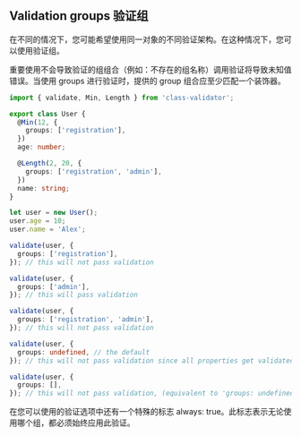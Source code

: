 ## Validation groups 验证组

在不同的情况下，您可能希望使用同一对象的不同验证架构。在这种情况下，您可以使用验证组。


重要使用不会导致验证的组组合（例如：不存在的组名称）调用验证将导致未知值错误。当使用 groups 进行验证时，提供的 group 组合应至少匹配一个装饰器。

```typescript
import { validate, Min, Length } from 'class-validator';

export class User {
  @Min(12, {
    groups: ['registration'],
  })
  age: number;

  @Length(2, 20, {
    groups: ['registration', 'admin'],
  })
  name: string;
}

let user = new User();
user.age = 10;
user.name = 'Alex';

validate(user, {
  groups: ['registration'],
}); // this will not pass validation

validate(user, {
  groups: ['admin'],
}); // this will pass validation

validate(user, {
  groups: ['registration', 'admin'],
}); // this will not pass validation

validate(user, {
  groups: undefined, // the default
}); // this will not pass validation since all properties get validated regardless of their groups

validate(user, {
  groups: [],
}); // this will not pass validation, (equivalent to 'groups: undefined', see above)
```

在您可以使用的验证选项中还有一个特殊的标志 always: true。此标志表示无论使用哪个组，都必须始终应用此验证。
